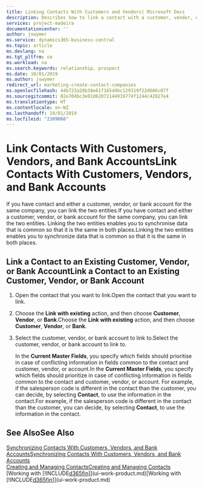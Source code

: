 ```yaml
---
title: Linking Contacts With Customers and Vendors| Microsoft Docs
description: Describes how to link a contact with a customer, vendor, or bank account from the same company, so that you can synchronise common data.
services: project-madeira
documentationcenter: ''
author: jswymer
ms.service: dynamics365-business-central
ms.topic: article
ms.devlang: na
ms.tgt_pltfrm: na
ms.workload: na
ms.search.keywords: relationship, prospect
ms.date: 10/01/2019
ms.author: jswymer
redirect_url: marketing-create-contact-companies
ms.openlocfilehash: 44b723a20b38e617165d4bc129319f22d686c87f
ms.sourcegitcommit: 02e704bc3e01d62072144919774f1244c42827e4
ms.translationtype: HT
ms.contentlocale: en-NZ
ms.lasthandoff: 10/01/2019
ms.locfileid: "2309068"
---
```

# <a name="link-contacts-with-customers-vendors-and-bank-accounts"></a><span data-ttu-id="997a8-103">Link Contacts With Customers, Vendors, and Bank Accounts</span><span class="sxs-lookup"><span data-stu-id="997a8-103">Link Contacts With Customers, Vendors, and Bank Accounts</span></span>
<span data-ttu-id="997a8-104">If you have contact and either a customer, vendor, or bank account for the same company, you can link the two entities.</span><span class="sxs-lookup"><span data-stu-id="997a8-104">If you have contact and either a customer, vendor, or bank account for the same company, you can link the two entities.</span></span> <span data-ttu-id="997a8-105">Linking the two entities enables you to synchronise data that is common so that it is the same in both places.</span><span class="sxs-lookup"><span data-stu-id="997a8-105">Linking the two entities enables you to synchronize data that is common so that it is the same in both places.</span></span>

## <a name="link-a-contact-to-an-existing-customer-vendor-or-bank-account"></a><span data-ttu-id="997a8-106">Link a Contact to an Existing Customer, Vendor, or Bank Account</span><span class="sxs-lookup"><span data-stu-id="997a8-106">Link a Contact to an Existing Customer, Vendor, or Bank Account</span></span>
1. <span data-ttu-id="997a8-107">Open the contact that you want to link.</span><span class="sxs-lookup"><span data-stu-id="997a8-107">Open the contact that you want to link.</span></span>
2. <span data-ttu-id="997a8-108">Choose the **Link with existing** action, and then choose **Customer**, **Vendor**, or **Bank**.</span><span class="sxs-lookup"><span data-stu-id="997a8-108">Choose the **Link with existing** action, and then choose **Customer**, **Vendor**, or **Bank**.</span></span>
3. <span data-ttu-id="997a8-109">Select the customer, vendor, or bank account to link to.</span><span class="sxs-lookup"><span data-stu-id="997a8-109">Select the customer, vendor, or bank account to link to.</span></span>

   <span data-ttu-id="997a8-110">In the **Current Master Fields**, you specify which fields should prioritise in case of conflicting information in fields common to the contact and customer, vendor, or account.</span><span class="sxs-lookup"><span data-stu-id="997a8-110">In the **Current Master Fields**, you specify which fields should prioritize in case of conflicting information in fields common to the contact and customer, vendor, or account.</span></span> <span data-ttu-id="997a8-111">For example, if the salesperson code is different in the contact than the customer, you can decide, by selecting **Contact**, to use the information in the contact.</span><span class="sxs-lookup"><span data-stu-id="997a8-111">For example, if the salesperson code is different in the contact than the customer, you can decide, by selecting **Contact**, to use the information in the contact.</span></span>

## <a name="see-also"></a><span data-ttu-id="997a8-112">See Also</span><span class="sxs-lookup"><span data-stu-id="997a8-112">See Also</span></span>
[<span data-ttu-id="997a8-113">Synchronizing Contacts With Customers, Vendors, and Bank Accounts</span><span class="sxs-lookup"><span data-stu-id="997a8-113">Synchronizing Contacts With Customers, Vendors, and Bank Accounts</span></span>](marketing-synchronize-contacts-customers-vendors-bank-accounts.md)  
[<span data-ttu-id="997a8-114">Creating and Managing Contacts</span><span class="sxs-lookup"><span data-stu-id="997a8-114">Creating and Managing Contacts</span></span>](marketing-contacts.md)  
<span data-ttu-id="997a8-115">[Working with [!INCLUDE[d365fin](includes/d365fin_md.md)]](ui-work-product.md)</span><span class="sxs-lookup"><span data-stu-id="997a8-115">[Working with [!INCLUDE[d365fin](includes/d365fin_md.md)]](ui-work-product.md)</span></span>  
